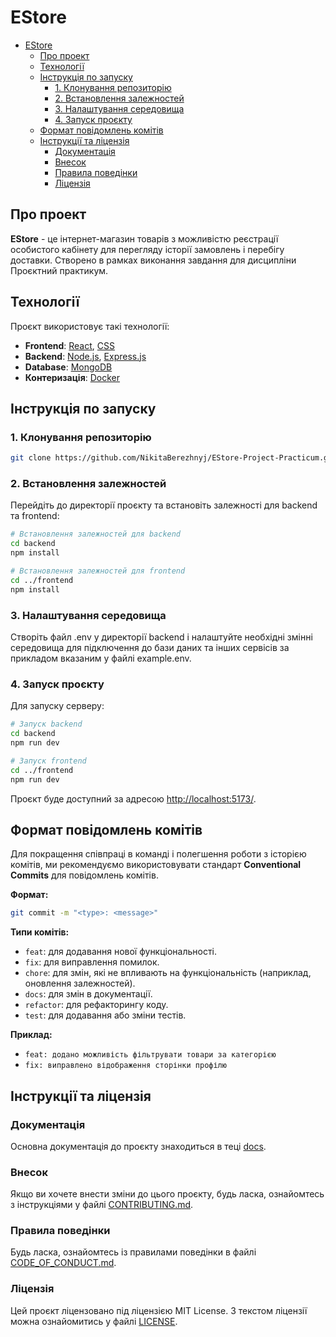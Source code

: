 # EStore

- [EStore](#estore)
  - [Про проект](#про-проект)
  - [Технології](#технології)
  - [Інструкція по запуску](#інструкція-по-запуску)
    - [1. Клонування репозиторію](#1-клонування-репозиторію)
    - [2. Встановлення залежностей](#2-встановлення-залежностей)
    - [3. Налаштування середовища](#3-налаштування-середовища)
    - [4. Запуск проєкту](#4-запуск-проєкту)
  - [Формат повідомлень комітів](#формат-повідомлень-комітів)
  - [Інструкції та ліцензія](#інструкції-та-ліцензія)
    - [Документація](#документація)
    - [Внесок](#внесок)
    - [Правила поведінки](#правила-поведінки)
    - [Ліцензія](#ліцензія)

## Про проект

**EStore** - це інтернет-магазин товарів з можливістю реєстрації особистого кабінету для перегляду історії замовлень і перебігу доставки. Створено в рамках виконання завдання для дисципліни Проєктний практикум.

## Технології

Проєкт використовує такі технології:

- **Frontend**: [React](https://reactjs.org/), [CSS](https://developer.mozilla.org/en-US/docs/Web/CSS)
- **Backend**: [Node.js](https://nodejs.org/), [Express.js](https://expressjs.com/)
- **Database**: [MongoDB](https://www.mongodb.com/)
- **Контеризація**: [Docker](https://www.docker.com/)

## Інструкція по запуску

### 1. Клонування репозиторію

```bash
git clone https://github.com/NikitaBerezhnyj/EStore-Project-Practicum.git
```

### 2. Встановлення залежностей

Перейдіть до директорії проєкту та встановіть залежності для backend та frontend:

```bash
# Встановлення залежностей для backend
cd backend
npm install

# Встановлення залежностей для frontend
cd ../frontend
npm install
```

### 3. Налаштування середовища

Створіть файл .env у директорії backend і налаштуйте необхідні змінні середовища для підключення до бази даних та інших сервісів за прикладом вказаним у файлі example.env.

### 4. Запуск проєкту

Для запуску серверу:

```bash
# Запуск backend
cd backend
npm run dev

# Запуск frontend
cd ../frontend
npm run dev
```

Проєкт буде доступний за адресою [http://localhost:5173/](http://localhost:5173/).

## Формат повідомлень комітів

Для покращення співпраці в команді і полегшення роботи з історією комітів, ми рекомендуємо використовувати стандарт **Conventional Commits** для повідомлень комітів.

**Формат:**

```bash
git commit -m "<type>: <message>"
```

**Типи комітів:**

- `feat`: для додавання нової функціональності.
- `fix`: для виправлення помилок.
- `chore`: для змін, які не впливають на функціональність (наприклад, оновлення залежностей).
- `docs`: для змін в документації.
- `refactor`: для рефакторингу коду.
- `test`: для додавання або зміни тестів.

**Приклад:**

- `feat: додано можливість фільтрувати товари за категорією`
- `fix: виправлено відображення сторінки профілю`

## Інструкції та ліцензія

### Документація

Основна документація до проєкту знаходиться в теці [docs](./docs).

### Внесок

Якщо ви хочете внести зміни до цього проєкту, будь ласка, ознайомтесь з інструкціями у файлі [CONTRIBUTING.md](CONTRIBUTING.md).

### Правила поведінки

Будь ласка, ознайомтесь із правилами поведінки в файлі [CODE_OF_CONDUCT.md](CODE_OF_CONDUCT.md).

### Ліцензія

Цей проєкт ліцензовано під ліцензією MIT License. З текстом ліцензії можна ознайомитись у файлі [LICENSE](LICENSE).
